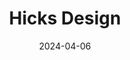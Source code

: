 ---
title: Hicks Design
link : https://hicks.design/
tags: ["personal site", "design"]
date: 2024-04-06
---